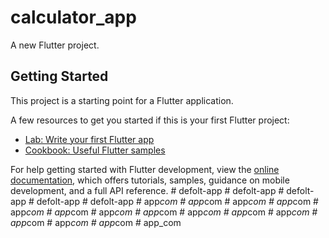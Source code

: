 # calculator_app

A new Flutter project.

## Getting Started

This project is a starting point for a Flutter application.

A few resources to get you started if this is your first Flutter project:

- [Lab: Write your first Flutter app](https://docs.flutter.dev/get-started/codelab)
- [Cookbook: Useful Flutter samples](https://docs.flutter.dev/cookbook)

For help getting started with Flutter development, view the
[online documentation](https://docs.flutter.dev/), which offers tutorials,
samples, guidance on mobile development, and a full API reference.
#   d e f o l t - a p p  
 #   d e f o l t - a p p  
 #   d e f o l t - a p p  
 #   d e f o l t - a p p  
 #   d e f o l t - a p p  
 #   a p p _ c o m  
 #   a p p _ c o m  
 #   a p p _ c o m  
 #   a p p _ c o m  
 #   a p p _ c o m  
 #   a p p _ c o m  
 #   a p p _ c o m  
 #   a p p _ c o m  
 #   a p p _ c o m  
 #   a p p _ c o m  
 #   a p p _ c o m  
 #   a p p _ c o m  
 #   a p p _ c o m  
 #   a p p _ c o m  
 #   a p p _ c o m  
 
